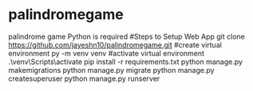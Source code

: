 # palindromegame
palindrome game
Python is required
#Steps to Setup Web App
git clone  https://github.com/jayeshn10/palindromegame.git
#create virtual environment
py -m venv venv
#activate virtual environment
.\venv\Scripts\activate
pip install -r requirements.txt
python manage.py makemigrations
python manage.py migrate
python manage.py createsuperuser
python manage.py runserver
